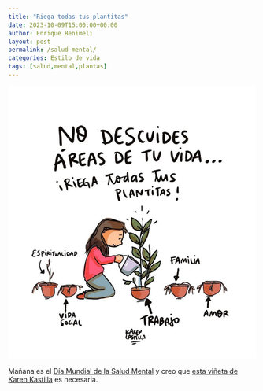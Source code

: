 ```yaml
---
title: "Riega todas tus plantitas"
date: 2023-10-09T15:00:00+00:00
author: Enrique Benimeli
layout: post
permalink: /salud-mental/
categories: Estilo de vida
tags: [salud,mental,plantas]
---
```


[![image](assets/images/posts/2023/10/riega_tus_plantas.jpg)](https://www.instagram.com/p/CvGjmRrME8x/)

Mañana es el [Día Mundial de la Salud Mental](https://consaludmental.org/dia-mundial-de-la-salud-mental/) y creo que [esta viñeta de Karen Kastilla](https://www.instagram.com/p/CvGjmRrME8x/) es necesaria.

